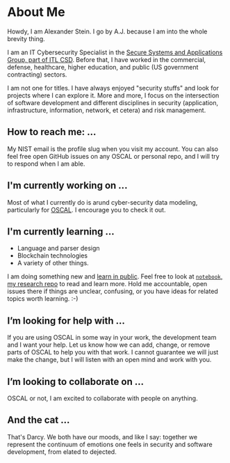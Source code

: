 <!--
**aj-stein-nist/aj-stein-nist** is a ✨ _special_ ✨ repository because its `README.md` (this file) appears on your GitHub profile.

Here are some ideas to get you started:

- 🔭 I’m currently working on ...
- 🌱 I’m currently learning ...
- 👯 I’m looking to collaborate on ...
- 🤔 I’m looking for help with ...
- 💬 Ask me about ...
- 📫 How to reach me: ...
- 😄 Pronouns: ...
- ⚡ Fun fact: ...
-->

# About Me

Howdy, I am Alexander Stein. I go by A.J. because I am into the whole brevity thing.

I am an IT Cybersecurity Specialist in the [Secure Systems and Applications Group, part of ITL CSD](https://www.nist.gov/itl/csd/secure-systems-and-applications). Before that, I have worked in the commercial, defense, healthcare, higher education, and public (US government contracting) sectors.

I am not one for titles. I have always enjoyed "security stuffs" and look for projects where I can explore it. More and more, I focus on the intersection of software development and different disciplines in security (application, infrastructure, information, network, et cetera) and risk management.

## How to reach me: ...

My NIST email is the profile slug when you visit my account. You can also feel free open GitHub issues on any OSCAL or personal repo, and I will try to respond when I am able.

## I'm currently working on ...

Most of what I currently do is arund cyber-security data modeling, particularly for [OSCAL](https://pages.nist.gov/OSCAL/about/). I encourage you to check it out.

## I'm currently learning ...

- Language and parser design
- Blockchain technologies
- A variety of other things.

I am doing something new and [learn in public](https://www.swyx.io/learn-in-public/). Feel free to look at [`notebook`, my research repo](https://github.com/aj-stein-nist/notebook/blob/master/README.md) to read and learn more. Hold me accountable, open issues there if things are unclear, confusing, or you have ideas for related topics worth learning. :-)


## I’m looking for help with ...

If you are using OSCAL in some way in your work, the development team and I want your help. Let us know how we can add, change, or remove parts of OSCAL to help you with that work. I cannot guarantee we will just make the change, but I will listen with an open mind and work with you.

## I’m looking to collaborate on ...

OSCAL or not, I am excited to collaborate with people on anything.

## And the cat ...

That's Darcy. We both have our moods, and like I say: together we represent the continuum of emotions one feels in security and software development, from elated to dejected.
